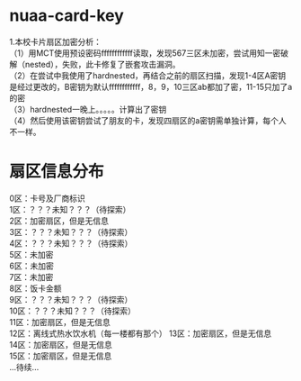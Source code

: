 # nuaa-card-key
1.本校卡片扇区加密分析：  
（1）用MCT使用预设密码ffffffffffff读取，发现567三区未加密，尝试用知一密破解（nested），失败，此卡修复了嵌套攻击漏洞。  
（2）在尝试中我使用了hardnested，再结合之前的扇区扫描，发现1-4区A密钥是经过更改的，B密钥为默认ffffffffffff，8，9，10三区ab都加了密，11-15只加了a的密  
（3）hardnested一晚上。。。。。计算出了密钥  
（4）然后使用该密钥尝试了朋友的卡，发现四扇区的a密钥需单独计算，每个人不一样。  
# 扇区信息分布  
0区：卡号及厂商标识  
1区：？？？未知？？？（待探索）  
2区：加密扇区，但是无信息  
3区：？？？未知？？？（待探索）  
4区：？？？未知？？？（待探索）   
5区：未加密  
6区：未加密  
7区：未加密  
8区：饭卡金额  
9区：？？？未知？？？（待探索）   
10区：？？？未知？？？（待探索）   
11区：加密扇区，但是无信息  
12区：离线式热水饮水机（每一楼都有那个）
13区：加密扇区，但是无信息    
14区：加密扇区，但是无信息  
15区：加密扇区，但是无信息  
...待续...
